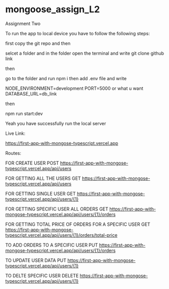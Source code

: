 # mongoose_assign_L2


Assignment Two


To run the app to local device you have to follow the following steps:

first copy the git repo and then 

selcet a folder and in the folder open the terminal and write 
git clone github link

then 

go to the folder and run 
npm i
then
add .env file 
and write 

NODE_ENVIRONMENT=development
PORT=5000 or what u want
DATABASE_URL=db_link

then

npm run start:dev

Yeah you have successfully run the local server


Live Link:

https://first-app-with-mongose-typescript.vercel.app

Routes:

FOR CREATE USER
POST
https://first-app-with-mongose-typescript.vercel.app/api/users

FOR GETTING ALL THE USERS
GET
https://first-app-with-mongose-typescript.vercel.app/api/users

FOR GETTING SINGLE USER
GET
https://first-app-with-mongose-typescript.vercel.app/api/users/{1}

FOR GETTING SPECIFIC USER ALL ORDERS
GET
https://first-app-with-mongose-typescript.vercel.app/api/users/{1}/orders

FOR GETTING TOTAL PRICE OF ORDERS FOR A SPECIFIC USER
GET
https://first-app-with-mongose-typescript.vercel.app/api/users/{1}/orders/total-price


TO ADD ORDERS TO A SPECIFIC USER
PUT
https://first-app-with-mongose-typescript.vercel.app/api/users/{1}/orders

TO UPDATE USER DATA
PUT
https://first-app-with-mongose-typescript.vercel.app/api/users/{1}

TO DELTE SPECIFIC USER
DELETE
https://first-app-with-mongose-typescript.vercel.app/api/users/{1}
